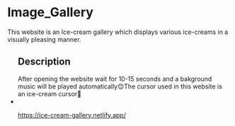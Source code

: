 # Image_Gallery
This website is an Ice-cream gallery which displays various ice-creams in a visually pleasing manner.

<ul>
  <h2><b>Description</b></h2>
    After opening the website wait for 10-15 seconds and a bakground music will be played automatically😊The cursor used in this website is an ice-cream cursor🍦
  <li></li>

https://ice-cream-gallery.netlify.app/
